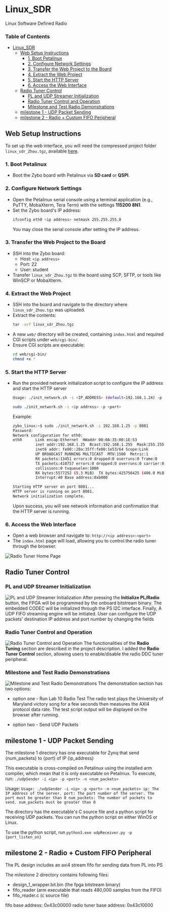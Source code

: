 # Linux_SDR
Linux Software Defined Radio

<h3>Table of Contents</h3>

- [Linux\_SDR](#linux_sdr)
  - [Web Setup Instructions](#web-setup-instructions)
    - [1. Boot Petalinux](#1-boot-petalinux)
    - [2. Configure Network Settings](#2-configure-network-settings)
    - [3. Transfer the Web Project to the Board](#3-transfer-the-web-project-to-the-board)
    - [4. Extract the Web Project](#4-extract-the-web-project)
    - [5. Start the HTTP Server](#5-start-the-http-server)
    - [6. Access the Web Interface](#6-access-the-web-interface)
  - [Radio Tuner Control](#radio-tuner-control)
    - [PL and UDP Streamer Initialization](#pl-and-udp-streamer-initialization)
    - [Radio Tuner Control and Operation](#radio-tuner-control-and-operation)
    - [Milestone and Test Radio Demonstrations](#milestone-and-test-radio-demonstrations)
  - [milestone 1 - UDP Packet Sending](#milestone-1---udp-packet-sending)
  - [milestone 2 - Radio + Custom FIFO Peripheral](#milestone-2---radio--custom-fifo-peripheral)

## Web Setup Instructions
To set up the web interface, you will need the compressed project folder `linux_sdr_Zhou.tgz`, available [here](/submission/linux_sdr_Zhou.tgz).

### 1. Boot Petalinux
- Boot the Zybo board with Petalinux via **SD card** or **QSPI**.

### 2. Configure Network Settings
- Open the Petalinux serial console using a terminal application (e.g., PuTTY, MobaXterm, Tera Term) with the settings **115200 8N1**.
- Set the Zybo board's IP address:
  ```bash
  ifconfig eth0 <ip address> netmask 255.255.255.0
  ```
  You may close the serial console after setting the IP address.

### 3. Transfer the Web Project to the Board
- SSH into the Zybo board:
  - Host: `<ip address>`
  - Port: 22
  - User: student 
- Transfer `linux_sdr_Zhou.tgz` to the board using SCP, SFTP, or tools like WinSCP or MobaXterm.

### 4. Extract the Web Project
- SSH into the board and navigate to the directory where `linux_sdr_Zhou.tgz` was uploaded.
- Extract the contents:
  ``` bash
  tar -xvf linux_sdr_Zhou.tgz
  ```
- A new `web/` directory will be created, containing `index.html` and required CGI scripts under `web/cgi-bin/`.
- Ensure CGI scripts are executable:
  ``` bash
  cd web/cgi-bin/
  chmod +x *
  ```

### 5. Start the HTTP Server
- Run the provided network initialization script to configure the IP address and start the HTTP server 
  ``` bash
  Usage: ./init_network.sh -i <IP_ADDRESS> (default=192.168.1.24) -p <HTTP_PORT> (default=8080)

  sudo ./init_network.sh -i <ip address> -p <port>
  ```
  Example:
  ``` bash
  zybo_linux:~$ sudo ./init_network.sh -i 192.168.1.25 -p 8081
  Password:
  Network configuration for eth0:
  eth0      Link encap:Ethernet  HWaddr 00:0A:35:00:1E:53
            inet addr:192.168.1.25  Bcast:192.168.1.255  Mask:255.255.255.0
            inet6 addr: fe80::20a:35ff:fe00:1e53/64 Scope:Link
            UP BROADCAST RUNNING MULTICAST  MTU:1500  Metric:1
            RX packets:13451 errors:0 dropped:0 overruns:0 frame:0
            TX packets:410757 errors:0 dropped:0 overruns:0 carrier:0
            collisions:0 txqueuelen:1000
            RX bytes:5577252 (5.3 MiB)  TX bytes:425756425 (406.0 MiB)
            Interrupt:40 Base address:0xb000

  Starting HTTP server on port 8081...
  HTTP server is running on port 8081.
  Network initialization complete.
  ```
  Upon success, you will see network information and confirmation that the HTTP server is running.

### 6. Access the Web Interface
- Open a web browser and navigate to:
  `http://<ip address>:<port>`
- The `index.html` page will load, allowing you to control the radio tuner through the browser.

![Radio Tuner Home Page](/images/web_home.png "Home Page")


## Radio Tuner Control

### PL and UDP Streamer Initialization

![PL and UDP Streamer Initialization](/images/pl_config.png "pl and udp streamer init")
After pressing the **Initialize PL/Radio** button, the FPGA will be programmed by the onboard bitstream binary. The embedded CODEC will be initialized through the PS I2C interface. Finally, A UDP FIFO streaming engine will be initiated. User can configure the UDP packets' destination IP address and port number by changing the fields

### Radio Tuner Control and Operation

![Radio Tuner Control and Operation](/images/radio_tuning.png "Radio Tuner Control and Operation")
The functionalities of the **Radio Tuning** section are described in the project description. I added the **Radio Tuner Control** section, allowing users to enable/disable the radio DDC tuner peripheral.

### Milestone and Test Radio Demonstrations

![Milestone and Test Radio Demonstrations](/images/milestone_demo.png "Milestone and Test Radio Demonstrations")
The demonstration section has two options:
* option one - Run Lab 10 Radio Test
  The radio test plays the University of Maryland victory song for a few seconds then measures the AXI4 protocol data rate. The test script output will be displayed on the browser after running.

* option two - Send UDP Packets

## milestone 1 - UDP Packet Sending

The milestone 1 directory has one executable for Zynq that send {num_packets} to {port} of IP {ip_address}

This executable is cross-compiled on Petalinux using the installed arm compiler, which mean that it is only executable on Petalinux. To execute, run:
`./udpSender -i <ip> -p <port> -n <num_packets>`

Usage:
``
Usage: ./udpSender -i <ip> -p <port> -n <num_packets>
  ip: The IP address of the server.
  port: The port number of the server. The port must be greater than 0
  num_packets: The number of packets to send. num_packets must be greater than 0
``


The directory has the executable's C source file and a python script for receiving UDP packets. You can run the python script on either WinOS or Linux.

To use the python script, run `python3.exe udpReceiver.py -p {port_listen_on}`

## milestone 2 - Radio + Custom FIFO Peripheral

The PL design includes an axi4 stream fifo for sending data from PL into PS

The milestone 2 directory contains following files:
* design_1_wrapper.bit.bin (the fpga bitstream binary)
* fifo_reader (arm executable that reads 480,000 samples from the FIFO)
* fifo_reader.c (c source file)

fifo base address: 0x43c00000
radio tuner base address: 0x43c10000
